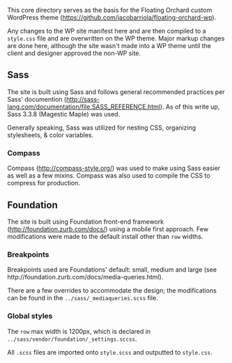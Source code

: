 This core directory serves as the basis for the Floating Orchard custom WordPress theme (https://github.com/jacobarriola/floating-orchard-wp).

Any changes to the WP site manifest here and are then compiled to a <code>style.css</code> file and are overwritten on the WP theme.  Major markup changes are done here, although the site wasn't made into a WP theme until the client and designer approved the non-WP site.

<h2>Sass</h2>

The site is built using Sass and follows general recommended practices per Sass' documention (http://sass-lang.com/documentation/file.SASS_REFERENCE.html).  As of this write up, Sass 3.3.8 (Magestic Maple) was used.

Generally speaking, Sass was utilized for nesting CSS, organizing stylesheets, & color variables.

<h3>Compass</h3>

Compass (http://compass-style.org/) was used to make using Sass easier as well as a few mixins.  Compass was also used to compile the CSS to compress for production.

<h2>Foundation</h2>

The site is built using Foundation front-end framework (http://foundation.zurb.com/docs/) using a mobile first approach.  Few modifications were made to the default install other than <code>row</code> widths.

<h3>Breakpoints</h3>
Breakpoints used are Foundations' default: small, medium and large (see http://foundation.zurb.com/docs/media-queries.html).

There are a few overrides to accommodate the design; the modifications can be found in the <code>../sass/_mediaqueries.scss</code> file.

<h3>Global styles</h3>

The <code>row</code> max width is 1200px, which is declared in <code>../sass/vendor/foundation/_settings.sccss</code>.

All <code>.scss</code> files are imported onto <code>style.scss</code> and outputted to <code>style.css</code>.